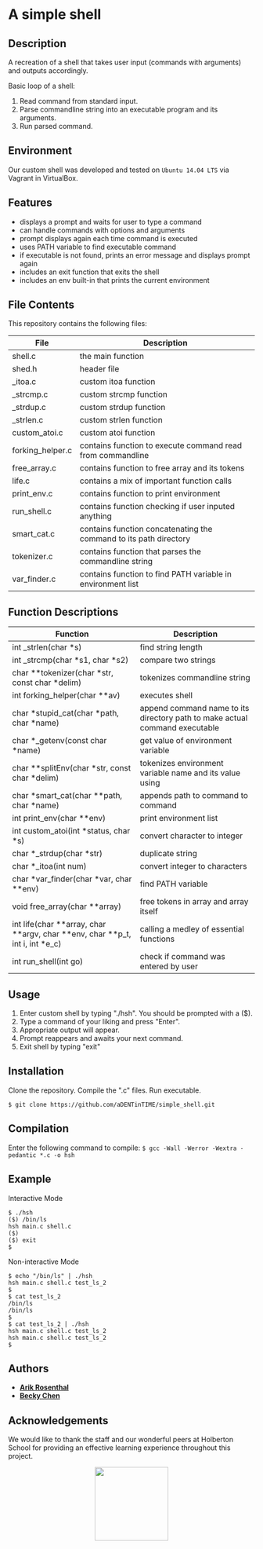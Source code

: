 # A simple shell

## Description

A recreation of a shell that takes user input (commands with arguments) and outputs accordingly.

Basic loop of a shell:

1. Read command from standard input.
2. Parse commandline string into an executable program and its arguments.
3. Run parsed command.

## Environment
Our custom shell was developed and tested on `Ubuntu 14.04 LTS` via Vagrant in VirtualBox.

## Features

- displays a prompt and waits for user to type a command
- can handle commands with options and arguments
- prompt displays again each time command is executed
- uses PATH variable to find executable command
- if executable is not found, prints an error message and displays prompt again
- includes an exit function that exits the shell
- includes an env built-in that prints the current environment

## File Contents
This repository contains the following files:

|   **File**   |   **Description**   |
| -------------- | --------------------- |
| shell.c | the main function |
| shed.h | header file |
| _itoa.c | custom itoa function |
| _strcmp.c | custom strcmp function |
| _strdup.c | custom strdup function |
| _strlen.c | custom strlen function |
| custom_atoi.c | custom atoi function |
| forking_helper.c | contains function to execute command read from commandline |
| free_array.c | contains function to free array and its tokens |
| life.c | contains a mix of important function calls |
| print_env.c | contains function to print environment |
| run_shell.c | contains function checking if user inputed anything |
| smart_cat.c | contains function concatenating the command to its path directory |
| tokenizer.c | contains function that parses the commandline string |
| var_finder.c | contains function to find PATH variable in environment list |

## Function Descriptions
| **Function** | **Description** |
| -------------- | ----------------- |
| int _strlen(char *s) | find string length |
| int _strcmp(char *s1, char *s2) | compare two strings |
| char **tokenizer(char *str, const char *delim) | tokenizes commandline string |
| int forking_helper(char **av) | executes shell |
| char *stupid_cat(char *path, char *name) | append command name to its directory path to make actual command executable |
| char *_getenv(const char *name) | get value of environment variable |
| char **splitEnv(char *str, const char *delim) | tokenizes environment variable name and its value using |
| char *smart_cat(char **path, char *name) | appends path to command to command |
| int print_env(char **env) | print environment list |
| int custom_atoi(int *status, char *s) | convert character to integer |
| char *_strdup(char *str) | duplicate string |
| char *_itoa(int num) | convert integer to characters |
| char *var_finder(char *var, char **env) | find PATH variable |
| void free_array(char **array) | free tokens in array and array itself |
| int life(char **array, char **argv, char **env, char **p_t, int i, int *e_c) | calling a medley of essential functions |
| int run_shell(int go) | check if command was entered by user |

## Usage

1. Enter custom shell by typing "./hsh". You should be prompted with a ($).
2. Type a command of your liking and press "Enter".
3. Appropriate output will appear.
4. Prompt reappears and awaits your next command.
5. Exit shell by typing "exit"

## Installation
Clone the repository. Compile the ".c" files. Run executable.
```
$ git clone https://github.com/aDENTinTIME/simple_shell.git
```
## Compilation

Enter the following command to compile:
` $ gcc -Wall -Werror -Wextra -pedantic *.c -o hsh `

## Example

Interactive Mode
```
$ ./hsh
($) /bin/ls
hsh main.c shell.c
($)
($) exit
$
```

Non-interactive Mode
```
$ echo "/bin/ls" | ./hsh
hsh main.c shell.c test_ls_2
$
$ cat test_ls_2
/bin/ls
/bin/ls
$
$ cat test_ls_2 | ./hsh
hsh main.c shell.c test_ls_2
hsh main.c shell.c test_ls_2
$
```
## Authors

* [**Arik Rosenthal**](https://github.com/aDENTinTIME)
* [**Becky Chen**](https://github.com/bchen528)

## Acknowledgements

We would like to thank the staff and our wonderful peers at Holberton School for providing an effective learning experience throughout this project.

<p align="center">
<a href="https://www.holbertonschool.com"><img width="150" src="https://i.imgur.com/xmkJjII.jpg"></a>
</p>
